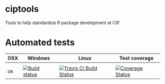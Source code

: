 # ciptools
Tools to help standardize R package development at CIP.

# Automated tests

OSX | Windows | Linux | Test coverage
----|---------|-------|-----------------
|||
ok |[![Build status](https://ci.appveyor.com/api/projects/status/ug8oydxchj0kbi5n/branch/master)](https://ci.appveyor.com/project/c5sire/ciptools/branch/master) | [![Travis CI Build Status](https://travis-ci.org/c5sire/ciptools.png?branch=master)](https://travis-ci.org/c5sire/ciptools) | [![Coverage Status](https://img.shields.io/coveralls/c5sire/ciptools.svg)](https://coveralls.io/r/c5sire/ciptools?branch=master)
